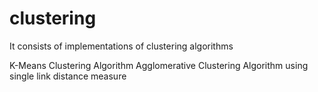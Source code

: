 # clustering
It consists of implementations of clustering algorithms

K-Means Clustering Algorithm
Agglomerative Clustering Algorithm using single link distance measure
